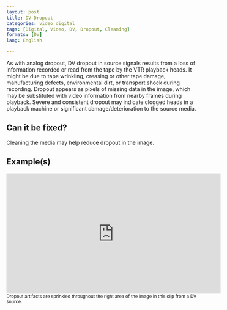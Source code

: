```yaml
---
layout: post
title: DV Dropout
categories: video digital
tags: [Digital, Video, DV, Dropout, Cleaning]
formats: [DV]
lang: English

---
```


As with analog dropout, DV dropout in source signals results from a loss of information recorded or read from the tape by the VTR playback heads. It might be due to tape wrinkling, creasing or other tape damage, manufacturing defects, environmental dirt, or transport shock during recording. Dropout appears as pixels of missing data in the image, which may be substituted with video information from nearby frames during playback. Severe and consistent dropout may indicate clogged heads in a playback machine or significant damage/deterioration to the source media.

## Can it be fixed?

Cleaning the media may help reduce dropout in the image.

## Example(s)

<iframe src="https://archive.org/embed/AVAA.DVDropout" width="560" height="315" frameborder="0" webkitallowfullscreen="true" mozallowfullscreen="true" allowfullscreen></iframe>
<sub>Dropout artifacts are sprinkled throughout the right area of the image in this clip from a DV source.</sub>

